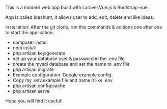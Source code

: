 
This is a modern web app build with Laravel,Vue.js & Bootstrap-vue. 

App is called Ideahunt, it allows user to add, edit, delete and like Ideas. 


Installation:
After the git clone, run this commands & editions one after one to start the application:

* composer install
* npm install
* php artisan key:generate
* set up your database user & password in the .env file
* create the mysql database and set the name to .env file
* php artisan migrate
* Example configuration: Google example config.
* Copy my .env.example file and name it like .env
* php artisan config:cache
* php artisan serve

Hope you will find it useful!
